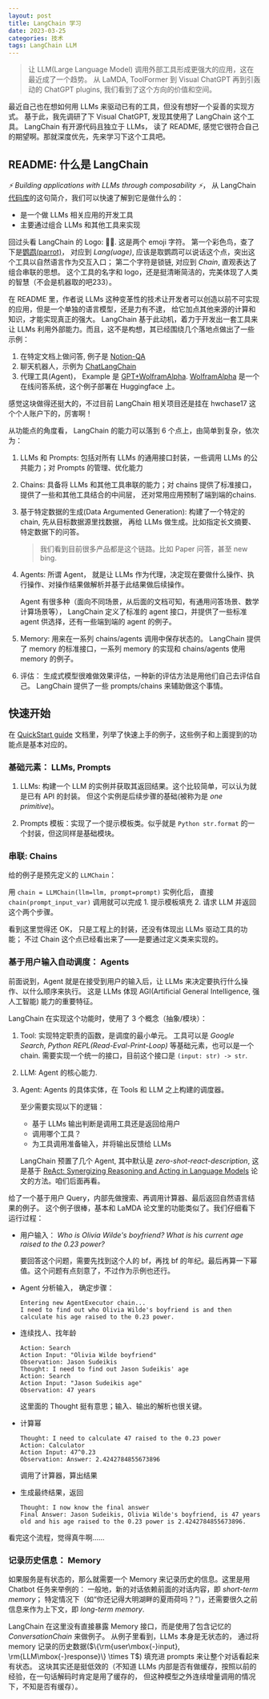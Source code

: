 ```yaml
---
layout: post
title: LangChain 学习
date: 2023-03-25
categories: 技术 
tags: LangChain LLM
---
```

> 让 LLM(Large Language Model) 调用外部工具形成更强大的应用，这在最近成了一个趋势。
从 LaMDA, ToolFormer 到 Visual ChatGPT 再到引轰动的 ChatGPT plugins, 我们看到了这个方向的价值和空间。

最近自己也在想如何用 LLMs 来驱动已有的工具，但没有想好一个妥善的实现方式。
基于此，我先调研了下 Visual ChatGPT, 发现其使用了 LangChain 这个工具。
LangChain 有开源代码且独立于 LLMs， 读了 README, 感觉它很符合自己的期望啊。那就深度优先，先来学习下这个工具吧。

## README: 什么是 LangChain

*⚡ Building applications with LLMs through composability ⚡*，
从 LangChain [代码库][_repo]的这句简介，我们可以快速了解到它是做什么的：

- 是一个做 LLMs 相关应用的开发工具
- 主要通过组合 LLMs 和其他工具来实现

回过头看 LangChain 的 Logo: 🦜️🔗. 这是两个 emoji 字符。
第一个彩色鸟，查了下是[鹦鹉(parrot)][_parrot]，
对应到 *Lang(uage)*, 应该是取鹦鹉可以说话这个点，突出这个工具以自然语言作为交互入口；
第二个字符是锁链, 对应到 *Chain*, 直观表达了组合串联的思想。
这个工具的名字和 logo，还是挺清晰简洁的，完美体现了人类的智慧（不会是机器取的吧233）。

在 README 里，作者说 LLMs 这种变革性的技术让开发者可以创造以前不可实现的应用，但是一个单独的语言模型，还是力有不逮，
给它加点其他来源的计算和知识，才能实现真正的强大。
LangChain 基于此动机，着力于开发出一套工具来让 LLMs 利用外部能力。而且，这不是构想，其已经围绕几个落地点做出了一些示例：

1. 在特定文档上做问答, 例子是 [Notion-QA][_notion_qa]
2. 聊天机器人，示例为 [ChatLangChain][_chat_langchain]
3. 代理工具(Agent)， Example 是 [GPT+WolframAlpha](_gpt_wolframalpha). 
   [WolframAlpha][_wolfram] 是一个在线问答系统，这个例子部署在 Huggingface 上。

感觉这块做得还挺大的，不过目前 LangChain 相关项目还是挂在 hwchase17 这个个人账户下的，厉害啊！

从功能点的角度看， LangChain 的能力可以落到 6 个点上，由简单到复杂，依次为：

1. LLMs 和 Prompts: 包括对所有 LLMs 的通用接口封装，一些调用 LLMs 的公共能力；对 Prompts 的管理、优化能力
2. Chains: 具备将 LLMs 和其他工具串联的能力；对 chains 提供了标准接口，提供了一些和其他工具结合的中间层，
还对常用应用预制了端到端的chains.
3. 基于特定数据的生成(Data Argumented Generation): 构建了一个特定的 chain, 先从目标数据源里找数据，
再给 LLMs 做生成。比如指定长文摘要、特定数据下的问答。
   > 我们看到目前很多产品都是这个链路。比如 Paper 问答，甚至 new bing.
4. Agents: 所谓 Agent， 就是让 LLMs 作为代理，决定现在要做什么操作、执行操作、对操作结果做解析并基于此结果做后续操作。

   Agent 有很多种（面向不同场景，从后面的文档可知，有通用问答场景、数学计算场景等），
   LangChain 定义了标准的 agent 接口，并提供了一些标准 agent 供选择，还有一些端到端的 agent 的例子。
5. Memory: 用来在一系列 chains/agents 调用中保存状态的。
   LangChain 提供了 memory 的标准接口，一系列 memory 的实现和 chains/agents 使用 memory 的例子。
6. 评估： 生成式模型很难做效果评估，一种新的评估方法是用他们自己去评估自己。
LangChain 提供了一些 prompts/chains 来辅助做这个事情。

## 快速开始

在 [QuickStart guide][_quickstart] 文档里，列举了快速上手的例子，这些例子和上面提到的功能点是基本对应的。

### 基础元素： LLMs, Prompts

1. LLMs: 构建一个 LLM 的实例并获取其返回结果。这个比较简单，可以认为就是已有 API 的封装。
   但这个实例是后续步骤的基础(被称为是 *one primitive*)。

2. Prompts 模板：实现了一个提示模板类。似乎就是 `Python str.format` 的一个封装，但这同样是基础模块。

### 串联: Chains

给的例子是预先定义的 `LLMChain`：
   
用 `chain = LLMChain(llm=llm, prompt=prompt)` 实例化后，
直接`chain(prompt_input_var)` 调用就可以完成 1. 提示模板填充 2. 请求 LLM 并返回 这个两个步骤。

看到这里觉得还 OK， 只是工程上的封装，还没有体现出 LLMs 驱动工具的功能；
不过 Chain 这个点已经看出来了——是要通过定义类来实现的。

### 基于用户输入自动调度： Agents

前面说到，Agent 就是在接受到用户的输入后，让 LLMs 来决定要执行什么操作、以什么顺序来执行。
这是 LLMs 体现 AGI(Artificial General Intelligence, 强人工智能) 能力的重要特征。

LangChain 在实现这个功能时，使用了 3 个概念（抽象/模块）：

1. Tool: 实现特定职责的函数，是调度的最小单元。
工具可以是 *Google Search*, *Python REPL(Read-Eval-Print-Loop)* 等基础元素，也可以是一个 chain.
   需要实现一个统一的接口，目前这个接口是 `(input: str) -> str`. 
   
2. LLM: Agent 的核心能力.
3. Agent: Agents 的具体实体，在 Tools 和 LLM 之上构建的调度器。
   
   至少需要实现以下的逻辑：
   - 基于 LLMs 输出判断是调用工具还是返回给用户
   - 调用哪个工具？
   - 为工具调用准备输入，并将输出反馈给 LLMs

   LangChain 预置了几个 Agent, 其中默认是 *zero-shot-react-description*, 这是基于 [ReAct: Synergizing Reasoning and Acting in Language Models][_react_paper] 论文的方法。咱们后面再看。

给了一个基于用户 Query，内部先做搜索、再调用计算器、最后返回自然语言结果的例子。
这个例子很棒，基本和 LaMDA 论文里的功能类似了。我们仔细看下运行过程：

- 用户输入： *Who is Olivia Wilde's boyfriend? What is his current age raised to the 0.23 power?*
  
  要回答这个问题，需要先找到这个人的 bf，再找 bf 的年纪。最后再算一下幂值。这个问题有点刻意了，不过作为示例也还行。

- Agent 分析输入， 确定步骤：
  
  ```
  Entering new AgentExecutor chain...
  I need to find out who Olivia Wilde's boyfriend is and then calculate his age raised to the 0.23 power.
  ```

- 连续找人、找年龄
  
  ```
  Action: Search
  Action Input: "Olivia Wilde boyfriend"
  Observation: Jason Sudeikis
  Thought: I need to find out Jason Sudeikis' age
  Action: Search
  Action Input: "Jason Sudeikis age"
  Observation: 47 years
  ```

  这里面的 Thought 挺有意思；输入、输出的解析也很关键。

- 计算幂
  
  ```
  Thought: I need to calculate 47 raised to the 0.23 power
  Action: Calculator
  Action Input: 47^0.23
  Observation: Answer: 2.4242784855673896
  ```
  
  调用了计算器，算出结果

- 生成最终结果，返回

  ```plain
  Thought: I now know the final answer
  Final Answer: Jason Sudeikis, Olivia Wilde's boyfriend, is 47 years old and his age raised to the 0.23 power is 2.4242784855673896.
  ```

看完这个流程，觉得真牛啊……

### 记录历史信息： Memory

如果服务是有状态的，那么就需要一个 Memory 来记录历史的信息。这里是用 Chatbot 任务来举例的：
一般地，新的对话依赖前面的对话内容，即 *short-term memory*；
特定情况下（如“你还记得大明湖畔的夏雨荷吗？”），还需要很久之前信息来作为上下文，即 *long-term memory*.

LangChain 在这里没有直接暴露 Memory 接口，而是使用了包含记忆的 *ConversationChain* 来做例子。
从例子里看到，LLMs 本身是无状态的，
通过将 memory 记录的历史数据($\{\rm{user\mbox{-}input}, \rm{LLM\mbox{-}response}\} \times T$)
填充进 prompts 来让整个对话看起来有状态。
这块其实还是挺低效的（不知道 LLMs 内部是否有做缓存，按照以前的经验，在一句话解码时肯定是用了缓存的，
但这种模型之外连续增量调用的情况下，不知是否有缓存）。

[_repo]: https://github.com/hwchase17/langchain "LangChain Github repo"
[_parrot]: https://emojis.wiki/parrot/ "parrot emogis wiki"
[_notion_qa]: https://github.com/hwchase17/notion-qa "notion qa"
[_chat_langchain]: https://github.com/hwchase17/chat-langchain "chat langchain"
[_gpt_wolframalpha]: https://huggingface.co/spaces/JavaFXpert/Chat-GPT-LangChain "Chat-GPT-LangChain"
[_wolfram]: https://www.wolframalpha.com/ "Wolfram Alpha"
[_quickstart]: https://langchain.readthedocs.io/en/latest/getting_started/getting_started.html
[_react_paper]: https://arxiv.org/abs/2210.03629 